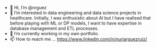 - 👋 Hi, I’m @nrguez
- 👀 I’m interested in data engineering and data science projects in healthcare. Initially, I was enthusistic about AI but I have realised that before playing with ML or DP models, I want to have expertise in database management and ETL processes.
- 🌱 I’m currently working in my own portfolio. 
- 📫 How to reach me ... https://www.linkedin.com/in/nuriarguezruiz/

<!---
nrguez/nrguez is a ✨ special ✨ repository because its `README.md` (this file) appears on your GitHub profile.
You can click the Preview link to take a look at your changes.
--->
